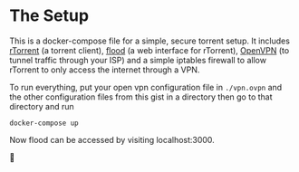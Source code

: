 The Setup
=========

This is a docker-compose file for a simple, secure torrent setup. It includes
[rTorrent] (a torrent client), [flood] (a web interface for rTorrent), [OpenVPN]
(to tunnel traffic through your ISP) and a simple iptables firewall to allow
rTorrent to only access the internet through a VPN.

To run everything, put your open vpn configuration file in `./vpn.ovpn` and the
other configuration files from this gist in a directory then go to that
directory and run

    docker-compose up

Now flood can be accessed by visiting localhost:3000.

🎉

[rTorrent]: https://github.com/rakshasa/rtorrent
[flood]: https://github.com/jfurrow/flood
[OpenVPN]: https://openvpn.net/
[simple-firewall]: https://github.com/0xcaff/docker-simple-firewall
